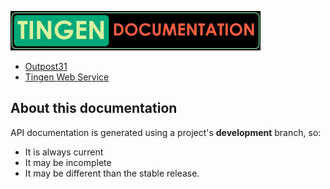 <!-- u251008-->

![image](https://github.com/spectrum-health-systems/tingen-projects/blob/main/logos/tngndocs-dark-400x63.png)

* [Outpost31](https://spectrum-health-systems.github.io/tingen-documentation/api/shfb-outpost31/)
* [Tingen Web Service](https://spectrum-health-systems.github.io/tingen-documentation/api/shfb-tingen-web-service/)

## About this documentation

API documentation is generated using a project's **development** branch, so:

* It is always current
* It may  be incomplete
* It may be different than the stable release.
